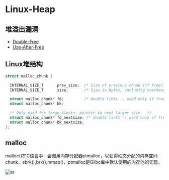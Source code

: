 # Linux-Heap

## 堆溢出漏洞

* [Double-Free](./double.md)
* [Use-After-Free](./userafter.md)

<DocsAD/>

## Linux堆结构

```c
struct malloc_chunk {

  INTERNAL_SIZE_T      prev_size;  /* Size of previous chunk (if free).  */
  INTERNAL_SIZE_T      size;       /* Size in bytes, including overhead. */

  struct malloc_chunk* fd;         /* double links -- used only if free. */
  struct malloc_chunk* bk;

  /* Only used for large blocks: pointer to next larger size.  */
  struct malloc_chunk* fd_nextsize; /* double links -- used only if free. */
  struct malloc_chunk* bk_nextsize;
};
```

## malloc

malloc()在C语言中，会调用内存分配器ptmalloc，以获得动态分配的内存空间chunk，sbrk(),brk(),mmap()，ptmalloc是Glibc库中默认使用的内存池的实现。

![er](/imgs/rev/exploit/chunks.png)